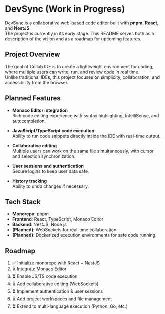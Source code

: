 # DevSync (Work in Progress)

DevSync is a collaborative web-based code editor built with **pnpm**, **React**, and **NestJS**.  
The project is currently in its early stage. This README serves both as a description of the vision and as a roadmap for upcoming features.

## Project Overview

The goal of Collab IDE is to create a lightweight environment for coding, where multiple users can write, run, and review code in real time.  
Unlike traditional IDEs, this project focuses on simplicity, collaboration, and accessibility from the browser.

## Planned Features

- **Monaco Editor integration**  
  Rich code editing experience with syntax highlighting, IntelliSense, and autocompletion.

- **JavaScript/TypeScript code execution**  
  Ability to run code snippets directly inside the IDE with real-time output.

- **Collaborative editing**  
  Multiple users can work on the same file simultaneously, with cursor and selection synchronization.

- **User sessions and authentication**  
  Secure logins to keep user data safe.

- **History tracking**  
  Ability to undo changes if necessary.

## Tech Stack

- **Monorepo**: pnpm
- **Frontend**: React, TypeScript, Monaco Editor
- **Backend**: NestJS, Node.js
- **(Planned)**: WebSockets for real-time collaboration
- **(Planned)**: Dockerized execution environments for safe code running

## Roadmap

1. ✅ Initialize monorepo with React + NestJS
2. ⏳ Integrate Monaco Editor
3. ⏳ Enable JS/TS code execution
4. ⏳ Add collaborative editing (WebSockets)
5. ⏳ Implement authentication & user sessions
6. ⏳ Add project workspaces and file management
7. ⏳ Extend to multi-language execution (Python, Go, etc.)
